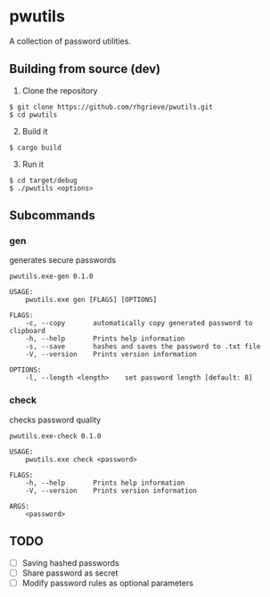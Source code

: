# pwutils

A collection of password utilities.

## Building from source (dev)

1. Clone the repository 
```shell
$ git clone https://github.com/rhgrieve/pwutils.git
$ cd pwutils
```
2. Build it 
```shell
$ cargo build
```

3. Run it 
```shell
$ cd target/debug
$ ./pwutils <options>
```

## Subcommands

### gen
generates secure passwords

```shell
pwutils.exe-gen 0.1.0

USAGE:
    pwutils.exe gen [FLAGS] [OPTIONS]

FLAGS:
    -c, --copy       automatically copy generated password to clipboard
    -h, --help       Prints help information
    -s, --save       hashes and saves the password to .txt file
    -V, --version    Prints version information

OPTIONS:
    -l, --length <length>    set password length [default: 8]
```

### check
checks password quality

```shell
pwutils.exe-check 0.1.0

USAGE:
    pwutils.exe check <password>

FLAGS:
    -h, --help       Prints help information
    -V, --version    Prints version information

ARGS:
    <password>
```

## TODO

- [ ] Saving hashed passwords
- [ ] Share password as secret
- [ ] Modify password rules as optional parameters
